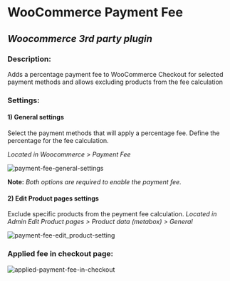 # WooCommerce Payment Fee
## _Woocommerce 3rd party plugin_
### Description:
Adds a percentage payment fee to WooCommerce Checkout for selected payment methods and allows excluding products from the fee calculation

### Settings:
#### 1) General settings

Select the payment methods that will apply a percentage fee.
Define the percentage for the fee calculation.

*Located in Woocommerce > Payment Fee*

![payment-fee-general-settings](https://github.com/lomars/woocommerce_payment_fee/assets/6169873/90734a50-d6bc-491e-a198-0f2e06e08175)

**Note:** *Both options are required to enable the payment fee.*

#### 2) Edit Product pages settings

Exclude specific products from the peyment fee calculation.
*Located in Admin Edit Product pages > Product data (metabox) > General*

![payment-fee-edit_product-setting](https://github.com/lomars/woocommerce_payment_fee/assets/6169873/493a8f45-c3f3-4694-837d-feeb8ced306a)

### Applied fee in checkout page:

![applied-payment-fee-in-checkout](https://github.com/lomars/woocommerce_payment_fee/assets/6169873/daee89b4-d57b-4fe1-82a9-be88fa77af46)
